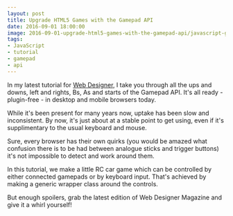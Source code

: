 ```yaml
---
layout: post
title: Upgrade HTML5 Games with the Gamepad API
date: 2016-09-01 18:00:00
image: 2016-09-01-upgrade-html5-games-with-the-gamepad-api/javascript-gamepad-api.jpg
tags:
- JavaScript
- tutorial
- gamepad
- api
---
```

In my latest tutorial for [Web Designer][Web Designer], I take you through all the ups and downs, left and rights, Bs, As and starts of the Gamepad API. It's all ready - plugin-free - in desktop and mobile browsers today.

While it's been present for many years now, uptake has been slow and inconsistent. By now, it's just about at a stable point to get using, even if it's supplimentary to the usual keyboard and mouse.

Sure, every browser has their own quirks (you would be amazed what confusion there is to be had between analogue sticks and trigger buttons) it's not impossible to detect and work around them.

In this tutorial, we make a little RC car game which can be controlled by either connected gamepads or by keyboard input. That's achieved by making a generic wrapper class around the controls.

But enough spoilers, grab the latest edition of Web Designer Magazine and give it a whirl yourself!

[Web Designer]:http://www.webdesignermag.co.uk/